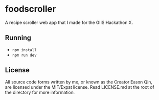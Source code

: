 # foodscroller

A recipe scroller web app that I made for the GIIS Hackathon X.

## Running

-   `npm install`
-   `npm run dev`

## License

All source code forms written by me, or known as the Creator Eason Qin, are licensed under the MIT/Expat license. Read LICENSE.md at the root of the directory for more information.
